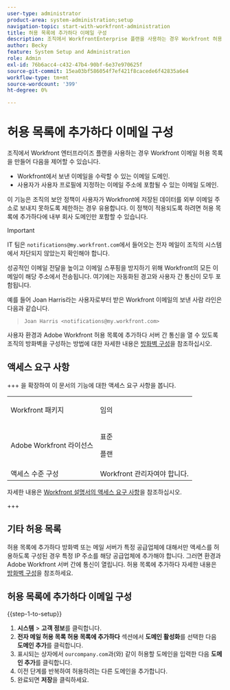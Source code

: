 ```yaml
---
user-type: administrator
product-area: system-administration;setup
navigation-topic: start-with-workfront-administration
title: 허용 목록에 추가하다 이메일 구성
description: 조직에서 WorkfrontEnterprise 플랜을 사용하는 경우 Workfront 허용 목록에 추가하다 이메일 도메인을 만들어 Workfront에서 보낸 이메일을 수락할 수 있는 이메일 도메인과 사용자가 사용자 프로필에 지정한 이메일 주소에 있을 수 있는 이메일 도메인을 제어할 수 있습니다. 이 기능은 조직의 보안 정책이 사용자가 Workfront에 저장된 데이터를 외부 이메일 주소로 보내지 못하도록 제한하는 경우 유용합니다. 이 정책이 적용되도록 하려면 허용 목록에 추가하다에 내부 회사 도메인만 포함할 수 있습니다.
author: Becky
feature: System Setup and Administration
role: Admin
exl-id: 76b6acc4-c432-47b4-90bf-6e37e970625f
source-git-commit: 15ea03bf586054f7ef421f8cacede6f42835a6e4
workflow-type: tm+mt
source-wordcount: '399'
ht-degree: 0%

---
```


# 허용 목록에 추가하다 이메일 구성

조직에서 Workfront 엔터프라이즈 플랜을 사용하는 경우 Workfront 이메일 허용 목록을 만들어 다음을 제어할 수 있습니다.

* Workfront에서 보낸 이메일을 수락할 수 있는 이메일 도메인.
* 사용자가 사용자 프로필에 지정하는 이메일 주소에 포함될 수 있는 이메일 도메인.

이 기능은 조직의 보안 정책이 사용자가 Workfront에 저장된 데이터를 외부 이메일 주소로 보내지 못하도록 제한하는 경우 유용합니다. 이 정책이 적용되도록 하려면 허용 목록에 추가하다에 내부 회사 도메인만 포함할 수 있습니다.

>[!IMPORTANT]
>
>IT 팀은 `notifications@my.workfront.com`에서 들어오는 전자 메일이 조직의 시스템에서 차단되지 않았는지 확인해야 합니다.
>
>성공적인 이메일 전달을 높이고 이메일 스푸핑을 방지하기 위해 Workfront의 모든 이메일이 해당 주소에서 전송됩니다. 여기에는 자동화된 경고와 사용자 간 통신이 모두 포함됩니다.
>
>예를 들어 Joan Harris라는 사용자로부터 받은 Workfront 이메일의 보낸 사람 라인은 다음과 같습니다.
>>`Joan Harris <notifications@my.workfront.com>`

사용자 환경과 Adobe Workfront 허용 목록에 추가하다 서버 간 통신을 열 수 있도록 조직의 방화벽을 구성하는 방법에 대한 자세한 내용은 [방화벽 구성](../../administration-and-setup/get-started-wf-administration/configure-your-firewall.md)을 참조하십시오.

## 액세스 요구 사항

+++ 을 확장하여 이 문서의 기능에 대한 액세스 요구 사항을 봅니다.

<table style="table-layout:auto"> 
 <col> 
 <col> 
 <tbody> 
  <tr> 
   <td role="rowheader">Workfront 패키지</td> 
   <td><p>임의</p></td> 
  </tr> 
  <tr> 
   <td role="rowheader">Adobe Workfront 라이선스</td> 
   <td><p>표준</p> <p>플랜</p></td> 
  </tr> 
  <tr> 
   <td role="rowheader">액세스 수준 구성</td> 
   <td>Workfront 관리자여야 합니다. </td> 
  </tr> 
 </tbody> 
</table>

자세한 내용은 [Workfront 설명서의 액세스 요구 사항](/help/quicksilver/administration-and-setup/add-users/access-levels-and-object-permissions/access-level-requirements-in-documentation.md)을 참조하십시오.

+++

## 기타 허용 목록

허용 목록에 추가하다 방화벽 또는 메일 서버가 특정 공급업체에 대해서만 액세스를 허용하도록 구성된 경우 특정 IP 주소를 해당 공급업체에 추가해야 합니다. 그러면 환경과 Adobe Workfront 서버 간에 통신이 열립니다. 허용 목록에 추가하다 자세한 내용은 [방화벽 구성](../../administration-and-setup/get-started-wf-administration/configure-your-firewall.md)을 참조하세요.

## 허용 목록에 추가하다 이메일 구성

{{step-1-to-setup}}

1. **시스템** > **고객 정보**&#x200B;를 클릭합니다.
1. **전자 메일 허용 목록 허용 목록에 추가하다** 섹션에서 **도메인 활성화**&#x200B;를 선택한 다음 **도메인 추가**&#x200B;를 클릭합니다.
1. 표시되는 상자에서 `ourcompany.com`과(와) 같이 허용할 도메인을 입력한 다음 **도메인 추가**&#x200B;를 클릭합니다.
1. 이전 단계를 반복하여 허용하려는 다른 도메인을 추가합니다.
1. 완료되면 **저장**&#x200B;을 클릭하세요.
